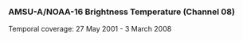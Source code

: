 ### AMSU-A/NOAA-16 Brightness Temperature (Channel 08)
Temporal coverage: 27 May 2001 - 3 March 2008
